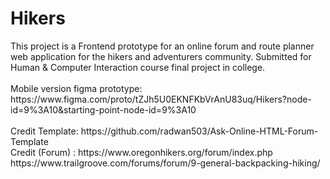 <h1>Hikers</h1>
This project is a Frontend prototype for an online forum and route planner web application for the hikers and adventurers community. Submitted for Human & Computer Interaction course final project in college. <br>
<br>
Mobile version figma prototype: https://www.figma.com/proto/tZJh5U0EKNFKbVrAnU83uq/Hikers?node-id=9%3A10&starting-point-node-id=9%3A10 <br><br>
Credit Template: https://github.com/radwan503/Ask-Online-HTML-Forum-Template <br>
Credit (Forum) : https://www.oregonhikers.org/forum/index.php <br> https://www.trailgroove.com/forums/forum/9-general-backpacking-hiking/
